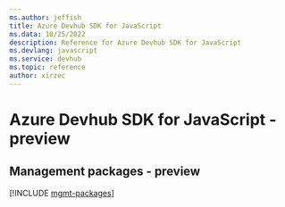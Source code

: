 ```yaml
---
ms.author: jeffish
title: Azure Devhub SDK for JavaScript
ms.data: 10/25/2022
description: Reference for Azure Devhub SDK for JavaScript
ms.devlang: javascript
ms.service: devhub
ms.topic: reference
author: xirzec
---
```

# Azure Devhub SDK for JavaScript - preview

## Management packages - preview
[!INCLUDE [mgmt-packages](devhub-mgmt-index.md)]